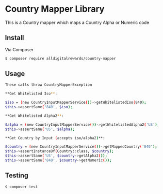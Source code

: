 # Country Mapper Library

This is a Country mapper which maps a Country Alpha or Numeric code 

## Install

Via Composer
```bash
$ composer require alldigitalrewards/country-mapper
```

## Usage
```bash
These calls throw CountryMapperException

**Get Whitelisted Iso**:

$iso = (new CountryInputMapperService())->getWhitelistedIso(840);
$this->assertSame('840', $iso);

**Get Whitelisted Alpha2**:

$alpha = (new CountryInputMapperService())->getWhitelistedAlpha2('US');
$this->assertSame('US', $alpha);

**Get Country by Input (accepts iso/alpha2)**:

$country = (new CountryInputMapperService())->getMappedCountry('840');
$this->assertInstanceOf(Country::class, $country);
$this->assertSame('US', $country->getAlpha2());
$this->assertSame('840', $country->getNumeric());
```
## Testing

```bash
$ composer test
```
